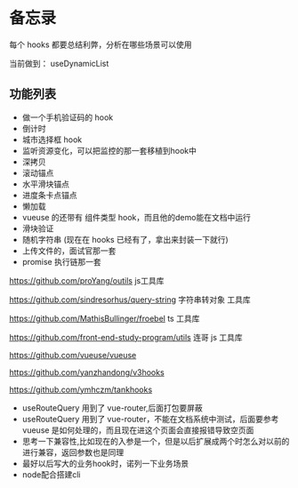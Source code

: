 # 备忘录

每个 hooks 都要总结利弊，分析在哪些场景可以使用

当前做到： useDynamicList

## 功能列表
+ 做一个手机验证码的 hook
+ 倒计时
+ 城市选择框 hook
+ 监听资源变化，可以把监控的那一套移植到hook中
+ 深拷贝
+ 滚动锚点
+ 水平滑块锚点
+ 进度条卡点锚点
+ 懒加载
+ vueuse 的还带有 组件类型 hook，而且他的demo能在文档中运行
+ 滑块验证
+ 随机字符串 (现在在 hooks 已经有了，拿出来封装一下就行)
+ 上传文件的，面试官那一套
+ promise 执行链那一套

https://github.com/proYang/outils js工具库

https://github.com/sindresorhus/query-string 字符串转对象 工具库

https://github.com/MathisBullinger/froebel ts 工具库

https://github.com/front-end-study-program/utils 连哥 js 工具库

https://github.com/vueuse/vueuse

https://github.com/yanzhandong/v3hooks

https://github.com/ymhczm/tankhooks


+ useRouteQuery 用到了 vue-router,后面打包要屏蔽
+ useRouteQuery 用到了 vue-router，不能在文档系统中测试，后面要参考 vueuse 是如何处理的，而且现在进这个页面会直接报错导致空页面
+ 思考一下兼容性,比如现在的入参是一个，但是以后扩展成两个时怎么对以前的进行兼容，返回参数也是同理
+ 最好以后写大的业务hook时，诺列一下业务场景
+ node配合搭建cli